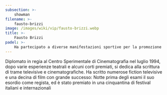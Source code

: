 ```yaml
---
subsection: >-
    showman
filename: >-
    fausto-brizzi
image: /images/wiki/vip/fausto-brizzi.webp
title: >-
    Fausto Brizzi
padel: >-
    Ha partecipato a diverse manifestazioni sportive per la promozione di questo sport, di cui è appasisonato, come ad esempio nel lontano 2014 al Foro Italico di Roma. Risulta anche uno dei primi VIP appassionati di questo sport
---
```

Diplomato in regia al Centro Sperimentale di Cinematografia nel luglio 1994, dopo varie esperienze teatrali e alcuni corti premiati, si dedica alla scrittura di trame televisive e cinematografiche. Ha scritto numerose fiction televisive e una decina di film con grande successo: Notte prima degli esami il suo esordio come regista, ed è stato premiato in una cinquantina di festival italiani e internazionali